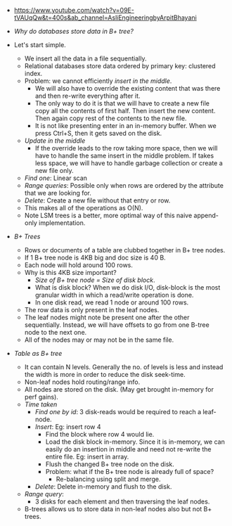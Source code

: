* https://www.youtube.com/watch?v=09E-tVAUqQw&t=400s&ab_channel=AsliEngineeringbyArpitBhayani
* *Why do databases store data in B+ tree?*
* Let's start simple.
    * We insert all the data in a file sequentially.
    * Relational databases store data ordered by primary key: clustered index.
    * Problem: we cannot efficiently *insert in the middle*.
        * We will also have to override the existing content that was there and then re-write everything after it.
        * The only way to do it is that we will have to create a new file copy all the contents of first half. Then insert the new content. Then again copy rest of the contents to the new file.
        * It is not like presenting enter in an in-memory buffer. When we press Ctrl+S, then it gets saved on the disk.
    * *Update in the middle*
        * If the override leads to the row taking more space, then we will have to handle the same insert in the middle problem. If takes less space, we will have to handle garbage collection or create a new file only.
    * *Find one*: Linear scan
    * *Range queries*: Possible only when rows are ordered by the attribute that we are looking for.
    * *Delete*: Create a new file without that entry or row.
    * This makes all of the operations as O(N).
    * Note LSM trees is a better, more optimal way of this naive append-only implementation. 

* *B+ Trees*
    * Rows or documents of a table are clubbed together in B+ tree nodes.
    * If 1 B+ tree node is 4KB big and doc size is 40 B.
    * Each node will hold around 100 rows.
    * Why is this 4KB size important?
        * *Size of B+ tree node = Size of disk block*.
        * What is disk block? When we do disk I/O, disk-block is the most granular width in which a read/write operation is done. 
        * In one disk read, we read 1 node or around 100 rows.
    * The row data is only present in the leaf nodes.
    * The leaf nodes might note be present one after the other sequentially. Instead, we will have offsets to go from one B-tree node to the next one.
    * All of the nodes may or may not be in the same file.
* *Table as B+ tree*
    * It can contain N levels. Generally the no. of levels is less and instead the width is more in order to reduce the disk seek-time.
    * Non-leaf nodes hold routing/range info.
    * All nodes are stored on the disk. (May get brought in-memory for perf gains).
    * *Time taken*
        * *Find one by id*: 3 disk-reads would be required to reach a leaf-node.
        * *Insert*: Eg: insert row 4
            * Find the block where row 4 would lie.
            * Load the disk block in-memory. Since it is in-memory, we can easily do an insertion in middle and need not re-write the entire file. Eg: insert in array.
            * Flush the changed B+ tree node on the disk.
            * Problem: what if the B+ tree node is already full of space?
                * Re-balancing using split and merge.
        * *Delete*: Delete in-memory and flush to the disk.
    * *Range query*:
        * 3 disks for each element and then traversing the leaf nodes.
    * B-trees allows us to store data in non-leaf nodes also but not B+ trees.